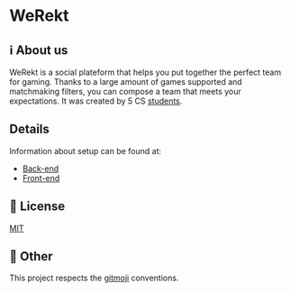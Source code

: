 # WeRekt

## ℹ️ About us
WeRekt is a social plateform that helps you put together the perfect team for gaming. Thanks to a large amount of games supported and matchmaking filters, you can compose a team that meets your expectations. It was created by 5 CS [students](https://github.com/Saibe1111/WeRekt/blob/master/CONTRIBUTING.md).

## Details

Information about setup can be found at:
* [Back-end](https://github.com/Saibe1111/WeRekt/tree/master/wrt-api)
*  [Front-end](https://github.com/Saibe1111/WeRekt/tree/master/wrt-front)

## 📕 License

[MIT](https://choosealicense.com/licenses/mit/)

## 📌 Other

This project respects the [gitmoji](https://gitmoji.dev/) conventions.